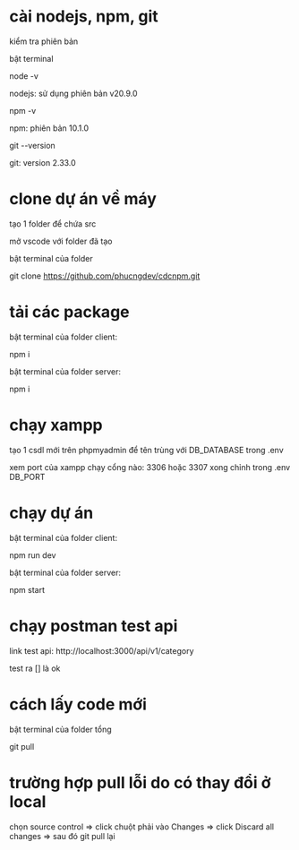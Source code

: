 # cài nodejs, npm, git

kiểm tra phiên bản

bật terminal

node -v

nodejs: sử dụng phiên bản v20.9.0

npm -v

npm: phiên bản 10.1.0

git --version

git: version 2.33.0

# clone dự án về máy

tạo 1 folder để chứa src

mở vscode với folder đã tạo

bật terminal của folder

git clone https://github.com/phucngdev/cdcnpm.git

# tải các package

bật terminal của folder client:

npm i

bật terminal của folder server:

npm i

# chạy xampp

tạo 1 csdl mới trên phpmyadmin để tên trùng với DB_DATABASE trong .env

xem port của xampp chạy cổng nào: 3306 hoặc 3307 xong chỉnh trong .env DB_PORT

# chạy dự án

bật terminal của folder client:

npm run dev

bật terminal của folder server:

npm start

# chạy postman test api

link test api: http://localhost:3000/api/v1/category

test ra [] là ok

# cách lấy code mới

bật terminal của folder tổng

git pull

# trường hợp pull lỗi do có thay đổi ở local

chọn source control => click chuột phải vào Changes => click Discard all changes => sau đó git pull lại

